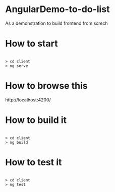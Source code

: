 # AngularDemo-to-do-list
As a demonstration to build frontend from screch

# How to start
<code>
> cd client
> ng serve
</code>

# How to browse this
http://localhost:4200/

# How to build it
<code>
> cd client
> ng build
</code>

# How to test it
<code>
> cd client
> ng test
</code>